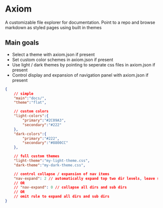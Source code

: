 # Axiom

A customizable file explorer for documentation. Point to a repo and browse markdown as styled pages using built in themes

## Main goals

- Select a theme with axiom.json if present
- Set custom color schemes in axiom.json if present
- Use light / dark themes by pointing to seperate css files in axiom.json if present
- Control display and expansion of navigation panel with axiom.json if present

```json
{
    // simple 
    "main":"docs/",
    "theme":"flat",

    // custom colors
    "light-colors":{
        "primary":"#2C09A3",
        "secondary":"#222"
    },
    "dark-colors":{
        "primary":"#222",
        "secondary":"#8800CC"
    },

    // full custom themes
    "light-theme":"my-light-theme.css",
    "dark-theme":"my-dark-theme.css",

    // control collapse / expansion of nav items
    "nav-expand": 2 // automatically expand top two dir levels, leave sub dirs collapsed
    // OR
    // "nav-expand": 0 // collapse all dirs and sub dirs
    // OR 
    // omit rule to expand all dirs and sub dirs
}
```
